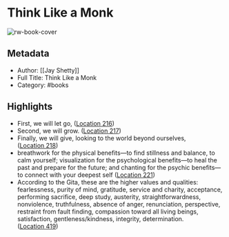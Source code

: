 # Think Like a Monk

![rw-book-cover](https://m.media-amazon.com/images/I/81fCvIBRpmL._SY160.jpg)

## Metadata
- Author: [[Jay Shetty]]
- Full Title: Think Like a Monk
- Category: #books

## Highlights
- First, we will let go, ([Location 216](https://readwise.io/to_kindle?action=open&asin=B07Y5S56DK&location=216))
- Second, we will grow. ([Location 217](https://readwise.io/to_kindle?action=open&asin=B07Y5S56DK&location=217))
- Finally, we will give, looking to the world beyond ourselves, ([Location 218](https://readwise.io/to_kindle?action=open&asin=B07Y5S56DK&location=218))
- breathwork for the physical benefits—to find stillness and balance, to calm yourself; visualization for the psychological benefits—to heal the past and prepare for the future; and chanting for the psychic benefits—to connect with your deepest self ([Location 221](https://readwise.io/to_kindle?action=open&asin=B07Y5S56DK&location=221))
- According to the Gita, these are the higher values and qualities: fearlessness, purity of mind, gratitude, service and charity, acceptance, performing sacrifice, deep study, austerity, straightforwardness, nonviolence, truthfulness, absence of anger, renunciation, perspective, restraint from fault finding, compassion toward all living beings, satisfaction, gentleness/kindness, integrity, determination. ([Location 419](https://readwise.io/to_kindle?action=open&asin=B07Y5S56DK&location=419))
